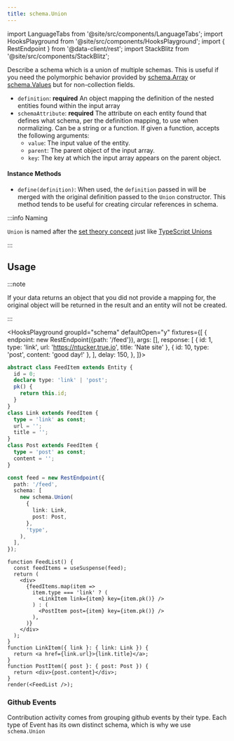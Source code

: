 ```yaml
---
title: schema.Union
---
```

<head>
  <title>schema.Union - Declarative polymorphic data for React</title>
</head>

import LanguageTabs from '@site/src/components/LanguageTabs';
import HooksPlayground from '@site/src/components/HooksPlayground';
import { RestEndpoint } from '@data-client/rest';
import StackBlitz from '@site/src/components/StackBlitz';

Describe a schema which is a union of multiple schemas. This is useful if you need the polymorphic behavior provided by [schema.Array](./Array.md) or [schema.Values](./Values.md) but for non-collection fields.

- `definition`: **required** An object mapping the definition of the nested entities found within the input array
- `schemaAttribute`: **required** The attribute on each entity found that defines what schema, per the definition mapping, to use when normalizing.
  Can be a string or a function. If given a function, accepts the following arguments:
  - `value`: The input value of the entity.
  - `parent`: The parent object of the input array.
  - `key`: The key at which the input array appears on the parent object.

#### Instance Methods

- `define(definition)`: When used, the `definition` passed in will be merged with the original definition passed to the `Union` constructor. This method tends to be useful for creating circular references in schema.

:::info Naming

`Union` is named after the [set theory concept](https://en.wikipedia.org/wiki/Union_(set_theory)) just like [TypeScript Unions](https://www.typescriptlang.org/docs/handbook/2/everyday-types.html#union-types)

:::

## Usage

:::note

If your data returns an object that you did not provide a mapping for, the original object will be returned in the result and an entity will not be created.

:::

<HooksPlayground groupId="schema" defaultOpen="y" fixtures={[
{
endpoint: new RestEndpoint({path: '/feed'}),
args: [],
response: [
    { id: 1, type: 'link', url: 'https://ntucker.true.io', title: 'Nate site' },
    { id: 10, type: 'post', content: 'good day!' },
  ],
delay: 150,
},
]}>

```typescript title="api/Feed.ts"
abstract class FeedItem extends Entity {
  id = 0;
  declare type: 'link' | 'post';
  pk() {
    return this.id;
  }
}
class Link extends FeedItem {
  type = 'link' as const;
  url = '';
  title = '';
}
class Post extends FeedItem {
  type = 'post' as const;
  content = '';
}

const feed = new RestEndpoint({
  path: '/feed',
  schema: [
    new schema.Union(
      {
        link: Link,
        post: Post,
      },
      'type',
    ),
  ],
});
```

```tsx title="FeedList.tsx" collapsed
function FeedList() {
  const feedItems = useSuspense(feed);
  return (
    <div>
      {feedItems.map(item =>
        item.type === 'link' ? (
          <LinkItem link={item} key={item.pk()} />
        ) : (
          <PostItem post={item} key={item.pk()} />
        ),
      )}
    </div>
  );
}
function LinkItem({ link }: { link: Link }) {
  return <a href={link.url}>{link.title}</a>;
}
function PostItem({ post }: { post: Post }) {
  return <div>{post.content}</div>;
}
render(<FeedList />);
```

</HooksPlayground>

### Github Events

Contribution activity comes from grouping github events by their type. Each type of Event has its
own distinct schema, which is why we use `schema.Union`

<StackBlitz app="github-app" file="src/pages/ProfileDetail/UserEvents.tsx,src/resources/Event.tsx" view="preview" initialpath="/users/ntucker" height="700" />
